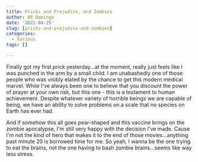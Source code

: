 ```yaml
---
title: Pricks and Prejudice, and Zombies
author: AR Domingo
date: '2021-04-25'
slug: [pricks-and-prejudice-and-zombies]
categories:
  - Various
tags: []

---
```


Finally got my first prick yesterday...at the moment, really just feels like I was punched in the arm by a small child.
I am unabashedly one of those people who was visibly elated by the chance to get this modern medical marvel.  While I've always been one to believe that you discount the power of prayer at your own risk, but this one - this is a testament to human achievement.  Despite whatever variety of horrible beings we are capable of being, we have an ability to solve problems on a scale that no species on Earth has ever had.

And if somehow this all goes pear-shaped and this vaccine brings on the zombie apocalypse, I'm still very happy with the decision I've made.  Cause I'm not the kind of hero that makes it to the end of those movies...anything past minute 20 is borrowed time for me.  So yeah, I wanna be the one trying to eat the brains, not the one having to bash zombie brains...seems like way less stress.
